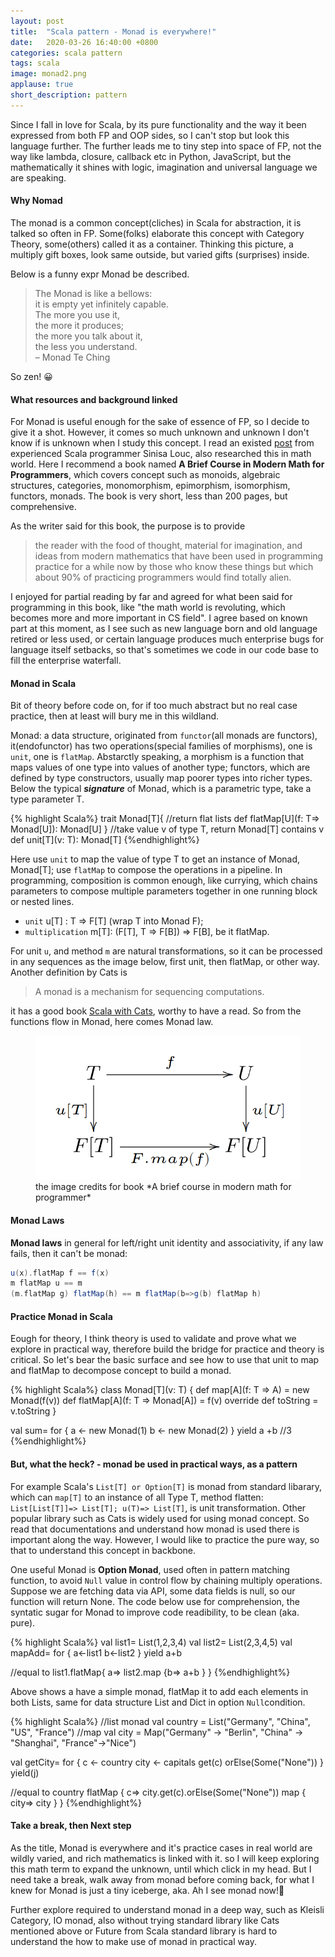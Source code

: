 ```yaml
---
layout: post
title:  "Scala pattern - Monad is everywhere!"
date:   2020-03-26 16:40:00 +0800
categories: scala pattern
tags: scala
image: monad2.png
applause: true
short_description: pattern 
--- 
```


<div markdown="1" id="text">
Since I fall in love for Scala, by its pure functionality and the way it been expressed from both FP and OOP sides, so I can't stop but look this language further. The further leads me to tiny step into space of FP, not the way like lambda, closure, callback etc in Python, JavaScript, but the mathematically it shines with logic, imagination and universal language we are speaking.

#### Why Nomad
The monad is a common concept(cliches) in Scala for abstraction, it is talked so often in FP. Some(folks) elaborate this concept with Category Theory, some(others) called it as a container. Thinking this picture, a multiply gift boxes, look same outside, but varied gifts (surprises) inside.

Below is a funny expr Monad be described.

<blockquote>
The Monad is like a bellows:<br/>
it is empty yet infinitely capable.<br/>
The more you use it, <br/>
the more it produces;<br/>
the more you talk about it, <br/>
the less you understand.<br/>
– Monad Te Ching
</blockquote>

So zen! 😀

#### What resources and background linked 
For Monad is useful enough for the sake of essence of FP, so I decide to give it a shot. However, it comes so much unknown and unknown I don't know if is unknown when I study this concept. I read an existed <a href='https://medium.com/free-code-camp/demystifying-the-monad-in-scala-cc716bb6f534'>post</a> from experienced Scala programmer Sinisa Louc, also researched this in math world. Here I recommend a book named **A Brief Course in Modern Math for Programmers**, which covers concept such as monoids, algebraic structures, categories, monomorphism, epimorphism, isomorphism, functors, monads. The book is very short, less than 200 pages, but comprehensive. 

As the writer said for this book, the purpose is to provide 
<blockquote>the reader with the food of thought, material for imagination, and ideas from modern mathematics that have been used in programming practice for a while now by those who know these things but which about 90% of practicing programmers would find totally alien.
</blockquote>

I enjoyed for partial reading by far and agreed for what been said for programming in this book, like "the math world is revoluting, which becomes more and more important in CS field". I agree based on known part at this moment, as I see such as new language born and old language retired or less used, or certain language produces much enterprise bugs for language itself setbacks, so that's sometimes we code in our code base to fill the enterprise waterfall.

#### Monad in Scala 
Bit of theory before code on, for if too much abstract but no real case practice, then at least will bury me in this wildland. 

Monad: a data structure, originated from `functor`(all monads are functors), it(endofunctor) has two operations(special families of morphisms), one is `unit`, one is `flatMap`. Abstarctly speaking, a morphism is a function that maps values of one type into values of another type; functors, which are defined by type constructors, usually map poorer types into richer types. Below the typical ***signature*** of Monad, which is a parametric type, take a type parameter T. 

{% highlight Scala%}
trait Monad[T]{
  //return flat lists 
  def flatMap[U](f: T=> Monad[U]): Monad[U]
}
//take value v of type T, return Monad[T] contains v 
def unit[T](v: T): Monad[T] 
{%endhighlight%}

Here use `unit` to map the value of type T to get an instance of Monad, Monad[T]; use `flatMap` to compose the operations in a pipeline. In programming, composition is common enough, like currying, which chains parameters to compose multiple parameters together in one running block or nested lines.  
- `unit` u[T] : T => F[T] (wrap T into Monad F);
- `multiplication` m[T]: (F[T], T => F[B]) => F[B], be it flatMap.

For unit `u`, and method `m` are natural transformations, so it can be processed in any sequences as the image below, first unit, then flatMap, or other way. Another definition by Cats is 
<blockquote> A monad is a mechanism for sequencing computations.</blockquote> 
it has a good book <a href="https://books.underscore.io/scala-with-cats/scala-with-cats.html#what-is-a-monad">Scala with Cats</a>, worthy to have a read. So from the functions flow in Monad, here comes Monad law. 
<figure>
<img src='/assets/monad.png'>
<figcaption>the image credits for book *A brief course in modern math for programmer*
</figcaption>
</figure>

#### Monad Laws 
**Monad laws** in general for left/right unit identity and associativity, if any law fails, then it can't be monad:
```Scala
u(x).flatMap f == f(x)
m flatMap u == m
(m.flatMap g) flatMap(h) == m flatMap(b=>g(b) flatMap h)
```
#### Practice Monad in Scala 
Eough for theory, I think theory is used to validate and prove what we explore in practical way, therefore build the bridge for practice and theory is critical. So let's bear the basic surface and see how to use that unit to map and flatMap to decompose concept to build a monad. 

{% highlight Scala%}
class Monad[T](v: T) {
  def map[A](f: T => A) = new Monad(f(v))
  def flatMap[A](f: T => Monad[A]) = f(v)
  override def toString = v.toString
}

val sum= for {
  a <- new Monad(1)
  b <- new Monad(2) 
} yield a +b //3 
{%endhighlight%}

#### But, what the heck? - monad be used in practical ways, as a pattern
For example Scala's `List[T] or Option[T]` is monad from standard libarary, which can `map[T]` to an instance of all Type T, method flatten: `List[List[T]]=> List[T]; u(T)=> List[T]`, is unit transformation. Other popular library such as Cats is widely used for using monad concept. So read that documentations and understand how monad is used there is important along the way. However, I would like to practice the pure way, so that to understand this concept in backbone.  

One useful Monad is **Option Monad**, used often in pattern matching function, to avoid `Null` value in control flow by chaining multiply operations. Suppose we are fetching data via API, some data fields is null, so our function will return None. The code below use for comprehension, the syntatic sugar for Monad to improve code readibility, to be clean (aka. pure).

{% highlight Scala%}
val list1= List(1,2,3,4)
val list2= List(2,3,4,5)
val mapAdd= for {
  a<-list1
  b<-list2
} yield a+b 

//equal to
list1.flatMap{ a=>
  list2.map {b=> 
  a+b 
  }
}
{%endhighlight%}

Above shows a have a simple monad, flatMap it to add each elements in both Lists, same for data structure List and Dict in option `Null`condition. 

{% highlight Scala%}
//list monad 
val country = List("Germany", "China", "US", "France")
//map 
val city =
  Map("Germany" -> "Berlin", 
  "China" -> "Shanghai",
  "France"->"Nice")

val getCity= for {
  c <- country
  city <- capitals get(c) orElse(Some("None")) 
} yield(j)

//equal to 
country flatMap {
  c=> city.get(c).orElse(Some("None")) map {
    city=> city
  }
}
{%endhighlight%}

#### Take a break, then Next step 
As the title, Monad is everywhere and it's practice cases in real world are wildly varied, and rich mathematics is linked with it. so I will keep exploring this math term to expand the unknown, until which click in my head. But I need take a break, walk away from monad before coming back, for what I knew for Monad is just a tiny iceberge, aka. Ah I see monad now!&#128587;

Further explore required to understand monad in a deep way, such as Kleisli Category, IO monad, also without trying standard library like Cats mentioned above or Future from Scala standard library is hard to understand the how to make use of monad in practical way. 

